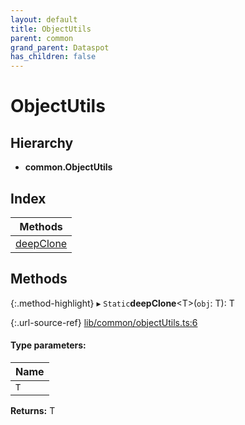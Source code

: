 ```yaml
---
layout: default
title: ObjectUtils
parent: common
grand_parent: Dataspot
has_children: false
---
```


# ObjectUtils

## Hierarchy

* **common.ObjectUtils**

## Index

| Methods |
|-----------|
| [deepClone](#deepclone) |

## Methods

{:.method-highlight}
▸ `Static`**deepClone**\<T>(`obj`: T): T

{:.url-source-ref}
[lib/common/objectUtils.ts:6](https://github.com/ascentcore/dataspot/blob/ef89391/lib/common/objectUtils.ts#L6)

#### Type parameters:

Name |
------ |
`T` |

**Returns:** T
